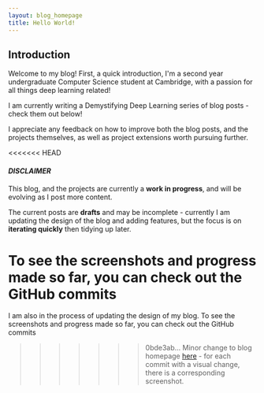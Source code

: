 ```yaml
---
layout: blog_homepage
title: Hello World!
---
```

## Introduction
Welcome to my blog! First, a quick introduction, I'm a second year undergraduate Computer Science student at Cambridge, with a passion for 
all things deep learning related! 

I am currently writing a Demystifying Deep Learning series of blog posts - check them out below!

I appreciate any feedback on how to improve both the blog posts, and the projects themselves, as well as project extensions worth 
pursuing further. 

<<<<<<< HEAD

#### _DISCLAIMER_
This blog, and the projects are currently a **work in progress**, and will be evolving as I post more content. 

The current posts are **drafts** and may be incomplete - currently I am updating the design of the blog and adding features, but the focus is on **iterating quickly** then  tidying up later.


To see the screenshots and progress made so far, you can check out the GitHub commits 
=======
I am also in the process of updating the design of my blog. To see the screenshots and progress made so far, you can check out the GitHub commits 
>>>>>>> 0bde3ab... Minor change to blog homepage
<a href="https://github.com/mukul-rathi/mukul-rathi.github.io">here</a> - for each commit with a visual change, there
is a corresponding screenshot. 